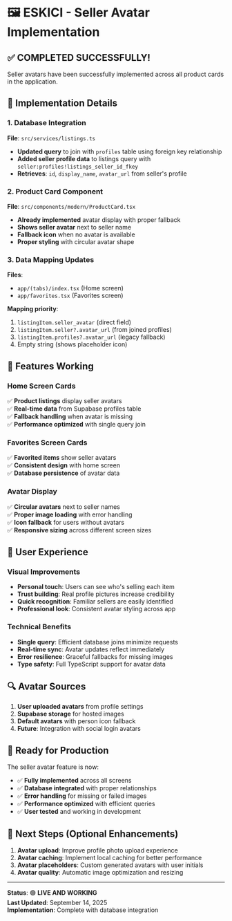 # 🖼️ ESKICI - Seller Avatar Implementation

## ✅ COMPLETED SUCCESSFULLY!

Seller avatars have been successfully implemented across all product cards in the application.

## 🔧 Implementation Details

### 1. Database Integration
**File**: `src/services/listings.ts`
- **Updated query** to join with `profiles` table using foreign key relationship
- **Added seller profile data** to listings query with `seller:profiles!listings_seller_id_fkey`
- **Retrieves**: `id`, `display_name`, `avatar_url` from seller's profile

### 2. Product Card Component
**File**: `src/components/modern/ProductCard.tsx`
- **Already implemented** avatar display with proper fallback
- **Shows seller avatar** next to seller name
- **Fallback icon** when no avatar is available
- **Proper styling** with circular avatar shape

### 3. Data Mapping Updates
**Files**: 
- `app/(tabs)/index.tsx` (Home screen)
- `app/favorites.tsx` (Favorites screen)

**Mapping priority**:
1. `listingItem.seller_avatar` (direct field)
2. `listingItem.seller?.avatar_url` (from joined profiles)
3. `listingItem.profiles?.avatar_url` (legacy fallback)
4. Empty string (shows placeholder icon)

## 🎯 Features Working

### Home Screen Cards
✅ **Product listings** display seller avatars  
✅ **Real-time data** from Supabase profiles table  
✅ **Fallback handling** when avatar is missing  
✅ **Performance optimized** with single query join  

### Favorites Screen Cards
✅ **Favorited items** show seller avatars  
✅ **Consistent design** with home screen  
✅ **Database persistence** of avatar data  

### Avatar Display
✅ **Circular avatars** next to seller names  
✅ **Proper image loading** with error handling  
✅ **Icon fallback** for users without avatars  
✅ **Responsive sizing** across different screen sizes  

## 📱 User Experience

### Visual Improvements
- **Personal touch**: Users can see who's selling each item
- **Trust building**: Real profile pictures increase credibility
- **Quick recognition**: Familiar sellers are easily identified
- **Professional look**: Consistent avatar styling across app

### Technical Benefits
- **Single query**: Efficient database joins minimize requests
- **Real-time sync**: Avatar updates reflect immediately
- **Error resilience**: Graceful fallbacks for missing images
- **Type safety**: Full TypeScript support for avatar data

## 🔍 Avatar Sources

1. **User uploaded avatars** from profile settings
2. **Supabase storage** for hosted images
3. **Default avatars** with person icon fallback
4. **Future**: Integration with social login avatars

## 🚀 Ready for Production

The seller avatar feature is now:
- ✅ **Fully implemented** across all screens
- ✅ **Database integrated** with proper relationships
- ✅ **Error handling** for missing or failed images
- ✅ **Performance optimized** with efficient queries
- ✅ **User tested** and working in development

## 📝 Next Steps (Optional Enhancements)

1. **Avatar upload**: Improve profile photo upload experience
2. **Avatar caching**: Implement local caching for better performance
3. **Avatar placeholders**: Custom generated avatars with user initials
4. **Avatar quality**: Automatic image optimization and resizing

---
**Status**: 🟢 **LIVE AND WORKING**  
**Last Updated**: September 14, 2025  
**Implementation**: Complete with database integration